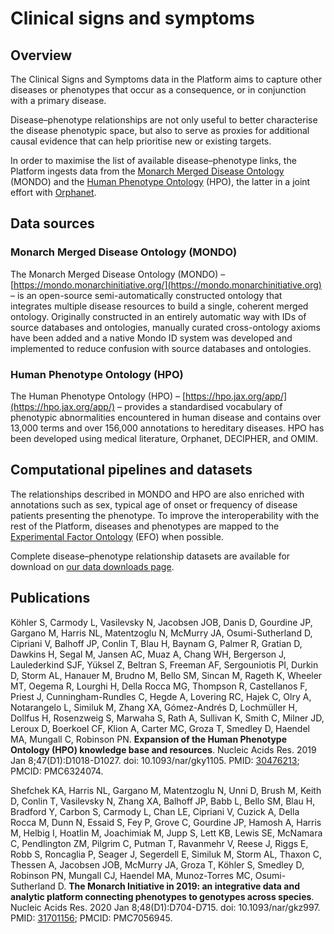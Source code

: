 # Clinical signs and symptoms

## **Overview**

The Clinical Signs and Symptoms data in the Platform aims to capture other diseases or phenotypes that occur as a consequence, or in conjunction with a primary disease.

Disease–phenotype relationships are not only useful to better characterise the disease phenotypic space, but also to serve as proxies for additional causal evidence that can help prioritise new or existing targets.

In order to maximise the list of available disease–phenotype links, the Platform ingests data from the [Monarch Merged Disease Ontology](https://mondo.monarchinitiative.org) (MONDO) and the [Human Phenotype Ontology](https://hpo.jax.org) (HPO), the latter in a joint effort with [Orphanet](http://www.orpha.net).

## **Data sources**

### Monarch Merged Disease Ontology (MONDO)

The Monarch Merged Disease Ontology (MONDO) – [https://mondo.monarchinitiative.org/](https://mondo.monarchinitiative.org) – is an open-source semi-automatically constructed ontology that integrates multiple disease resources to build a single, coherent merged ontology. Originally constructed in an entirely automatic way with IDs of source databases and ontologies, manually curated cross-ontology axioms have been added and a native Mondo ID system was developed and implemented to reduce confusion with source databases and ontologies.

### Human Phenotype Ontology (HPO)

The Human Phenotype Ontology (HPO) – [https://hpo.jax.org/app/](https://hpo.jax.org/app/) – provides a standardised vocabulary of phenotypic abnormalities encountered in human disease and contains over 13,000 terms and over 156,000 annotations to hereditary diseases. HPO has been developed using medical literature, Orphanet, DECIPHER, and OMIM.

## Computational pipelines and datasets

The relationships described in MONDO and HPO are also enriched with annotations such as sex, typical age of onset or frequency of disease patients presenting the phenotype. To improve the interoperability with the rest of the Platform, diseases and phenotypes are mapped to the [Experimental Factor Ontology](https://www.ebi.ac.uk/efo/) (EFO) when possible.

Complete disease–phenotype relationship datasets are available for download on [our data downloads page](https://platform.opentargets.org/downloads).

## Publications

Köhler S, Carmody L, Vasilevsky N, Jacobsen JOB, Danis D, Gourdine JP, Gargano M, Harris NL, Matentzoglu N, McMurry JA, Osumi-Sutherland D, Cipriani V, Balhoff JP, Conlin T, Blau H, Baynam G, Palmer R, Gratian D, Dawkins H, Segal M, Jansen AC, Muaz A, Chang WH, Bergerson J, Laulederkind SJF, Yüksel Z, Beltran S, Freeman AF, Sergouniotis PI, Durkin D, Storm AL, Hanauer M, Brudno M, Bello SM, Sincan M, Rageth K, Wheeler MT, Oegema R, Lourghi H, Della Rocca MG, Thompson R, Castellanos F, Priest J, Cunningham-Rundles C, Hegde A, Lovering RC, Hajek C, Olry A, Notarangelo L, Similuk M, Zhang XA, Gómez-Andrés D, Lochmüller H, Dollfus H, Rosenzweig S, Marwaha S, Rath A, Sullivan K, Smith C, Milner JD, Leroux D, Boerkoel CF, Klion A, Carter MC, Groza T, Smedley D, Haendel MA, Mungall C, Robinson PN. **Expansion of the Human Phenotype Ontology (HPO) knowledge base and resources**. Nucleic Acids Res. 2019 Jan 8;47(D1):D1018-D1027. doi: 10.1093/nar/gky1105. PMID: [30476213](https://pubmed.ncbi.nlm.nih.gov/30476213/); PMCID: PMC6324074.

Shefchek KA, Harris NL, Gargano M, Matentzoglu N, Unni D, Brush M, Keith D, Conlin T, Vasilevsky N, Zhang XA, Balhoff JP, Babb L, Bello SM, Blau H, Bradford Y, Carbon S, Carmody L, Chan LE, Cipriani V, Cuzick A, Della Rocca M, Dunn N, Essaid S, Fey P, Grove C, Gourdine JP, Hamosh A, Harris M, Helbig I, Hoatlin M, Joachimiak M, Jupp S, Lett KB, Lewis SE, McNamara C, Pendlington ZM, Pilgrim C, Putman T, Ravanmehr V, Reese J, Riggs E, Robb S, Roncaglia P, Seager J, Segerdell E, Similuk M, Storm AL, Thaxon C, Thessen A, Jacobsen JOB, McMurry JA, Groza T, Köhler S, Smedley D, Robinson PN, Mungall CJ, Haendel MA, Munoz-Torres MC, Osumi-Sutherland D. **The Monarch Initiative in 2019: an integrative data and analytic platform connecting phenotypes to genotypes across species**. Nucleic Acids Res. 2020 Jan 8;48(D1):D704-D715. doi: 10.1093/nar/gkz997. PMID: [31701156](https://pubmed.ncbi.nlm.nih.gov/31701156/); PMCID: PMC7056945.
